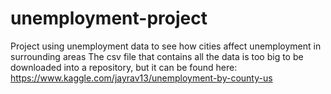 # unemployment-project
Project using unemployment data to see how cities affect unemployment in surrounding areas
The csv file that contains all the data is too big to be downloaded into a repository, but it can be found here: 
https://www.kaggle.com/jayrav13/unemployment-by-county-us
